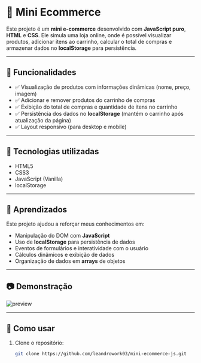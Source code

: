 # 🛒 Mini Ecommerce

Este projeto é um **mini e-commerce** desenvolvido com **JavaScript puro**, **HTML** e **CSS**. Ele simula uma loja online, onde é possível visualizar produtos, adicionar itens ao carrinho, calcular o total de compras e armazenar dados no **localStorage** para persistência.

---

## 📌 Funcionalidades

- ✅ Visualização de produtos com informações dinâmicas (nome, preço, imagem)
- ✅ Adicionar e remover produtos do carrinho de compras
- ✅ Exibição do total de compras e quantidade de itens no carrinho
- ✅ Persistência dos dados no **localStorage** (mantém o carrinho após atualização da página)
- ✅ Layout responsivo (para desktop e mobile)

---

## 🧪 Tecnologias utilizadas

- HTML5
- CSS3
- JavaScript (Vanilla)
- localStorage

---

## 🧠 Aprendizados

Este projeto ajudou a reforçar meus conhecimentos em:
- Manipulação do DOM com **JavaScript**
- Uso de **localStorage** para persistência de dados
- Eventos de formulários e interatividade com o usuário
- Cálculos dinâmicos e exibição de dados
- Organização de dados em **arrays** de objetos

---

## 📷 Demonstração

![preview](./public/screenshot.png)

---

## 📂 Como usar

1. Clone o repositório:
   ```bash
   git clone https://github.com/leandrowork03/mini-ecommerce-js.git
